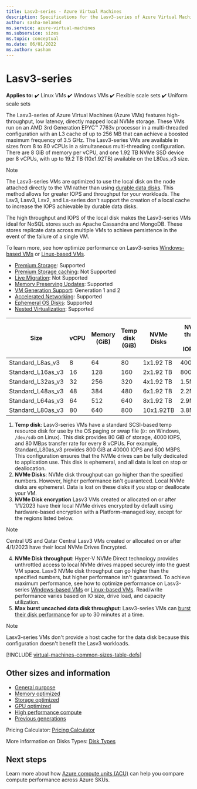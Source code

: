 ```yaml
--- 
title: Lasv3-series - Azure Virtual Machines 
description: Specifications for the Lasv3-series of Azure Virtual Machines (Azure VMs). 
author: sasha-melamed 
ms.service: azure-virtual-machines
ms.subservice: sizes
ms.topic: conceptual 
ms.date: 06/01/2022 
ms.author: sasham 
--- 
```


# Lasv3-series 

**Applies to:** :heavy_check_mark: Linux VMs :heavy_check_mark: Windows VMs :heavy_check_mark: Flexible scale sets :heavy_check_mark: Uniform scale sets 

The Lasv3-series of Azure Virtual Machines (Azure VMs) features high-throughput, low latency, directly mapped local NVMe storage. These VMs run on an AMD 3rd Generation EPYC&trade; 7763v processor in a multi-threaded configuration with an L3 cache of up to 256 MB that can achieve a boosted maximum frequency of 3.5 GHz. The Lasv3-series VMs are available in sizes from 8 to 80 vCPUs in a simultaneous multi-threading configuration. There are 8 GiB of memory per vCPU, and one 1.92 TB NVMe SSD device per 8 vCPUs, with up to 19.2 TB (10x1.92TB) available on the L80as_v3 size. 

> [!NOTE] 
> The Lasv3-series VMs are optimized to use the local disk on the node attached directly to the VM rather than using [durable data disks](disks-types.md). This method allows for greater IOPS and throughput for your workloads. The Lsv3, Lasv3, Lsv2, and Ls-series don't support the creation of a local cache to increase the IOPS achievable by durable data disks. 
> 
> The high throughput and IOPS of the local disk makes the Lasv3-series VMs ideal for NoSQL stores such as Apache Cassandra and MongoDB. These stores replicate data across multiple VMs to achieve persistence in the event of the failure of a single VM. 
> 
> To learn more, see how optimize performance on Lasv3-series [Windows-based VMs](../virtual-machines/windows/storage-performance.md) or [Linux-based VMs](../virtual-machines/linux/storage-performance.md).   

- [Premium Storage](premium-storage-performance.md): Supported 
- [Premium Storage caching](premium-storage-performance.md): Not Supported 
- [Live Migration](maintenance-and-updates.md): Not Supported 
- [Memory Preserving Updates](maintenance-and-updates.md): Supported 
- [VM Generation Support](generation-2.md): Generation 1 and 2 
- [Accelerated Networking](/azure/virtual-network/create-vm-accelerated-networking-cli): Supported 
- [Ephemeral OS Disks](ephemeral-os-disks.md): Supported  
- [Nested Virtualization](/virtualization/hyper-v-on-windows/user-guide/nested-virtualization): Supported  

| Size | vCPU | Memory (GiB) | Temp disk (GiB) | NVMe Disks | NVMe Disk throughput (Read IOPS/MBps) | Uncached data disk throughput (IOPS/MBps) | Max burst uncached data disk throughput (IOPS/MBps)| Max Data Disks | Max NICs | Expected network bandwidth (Mbps) | 
|---|---|---|---|---|---|---|---|---|---|---| 
| Standard_L8as_v3   |  8 |  64 |  80 |  1x1.92 TB  | 400000/2000  | 12800/200  | 20000/1280 | 16 | 4 | 12500 | 
| Standard_L16as_v3  | 16 | 128 | 160 |  2x1.92 TB  | 800000/4000  | 25600/384  | 40000/1280 | 32 | 8 | 12500 | 
| Standard_L32as_v3  | 32 | 256 | 320 |  4x1.92 TB  | 1.5M/8000    | 51200/768  | 80000/1600 | 32 | 8 | 16000 | 
| Standard_L48as_v3  | 48 | 384 | 480 |  6x1.92 TB  | 2.2M/14000   | 76800/1152 | 80000/2000 | 32 | 8 | 24000 | 
| Standard_L64as_v3  | 64 | 512 | 640 |  8x1.92 TB  | 2.9M/16000   | 80000/1280 | 80000/2000 | 32 | 8 | 32000 | 
| Standard_L80as_v3 | 80 | 640 | 800 | 10x1.92TB | 3.8M/20000 | 80000/1400 | 80000/2000 | 32 | 8 | 32000 | 

1. **Temp disk**: Lasv3-series VMs have a standard SCSI-based temp resource disk for use by the OS paging or swap file (`D:` on Windows, `/dev/sdb` on Linux). This disk provides 80 GiB of storage, 4000 IOPS, and 80 MBps transfer rate for every 8 vCPUs. For example, Standard_L80as_v3 provides 800 GiB at 40000 IOPS and 800 MBPS. This configuration ensures that the NVMe drives can be fully dedicated to application use. This disk is ephemeral, and all data is lost on stop or deallocation. 
2. **NVMe Disks**: NVMe disk throughput can go higher than the specified numbers. However, higher performance isn't guaranteed. Local NVMe disks are ephemeral. Data is lost on these disks if you stop or deallocate your VM. 
3. **NVMe Disk encryption** Lasv3 VMs created or allocated on or after 1/1/2023 have their local NVMe drives encrypted by default using hardware-based encryption with a Platform-managed key, except for the regions listed below. 

> [!NOTE]
> Central US and Qatar Central Lasv3 VMs created or allocated on or after 4/1/2023 have their local NVMe Drives Encrypted. 

4. **NVMe Disk throughput**: Hyper-V NVMe Direct technology provides unthrottled access to local NVMe drives mapped securely into the guest VM space. Lasv3 NVMe disk throughput can go higher than the specified numbers, but higher performance isn't guaranteed. To achieve maximum performance, see how to optimize performance on Lasv3-series [Windows-based VMs](../virtual-machines/windows/storage-performance.md) or [Linux-based VMs](../virtual-machines/linux/storage-performance.md). Read/write performance varies based on IO size, drive load, and capacity utilization. 
5. **Max burst uncached data disk throughput**: Lasv3-series VMs can [burst their disk performance](./disk-bursting.md) for up to 30 minutes at a time. 

> [!NOTE]
> Lasv3-series VMs don't provide a host cache for the data disk because this configuration doesn't benefit the Lasv3 workloads. 

[!INCLUDE [virtual-machines-common-sizes-table-defs](./includes/virtual-machines-common-sizes-table-defs.md)]

## Other sizes and information 

- [General purpose](sizes-general.md) 
- [Memory optimized](sizes-memory.md) 
- [Storage optimized](sizes-storage.md) 
- [GPU optimized](sizes-gpu.md) 
- [High performance compute](sizes-hpc.md) 
- [Previous generations](sizes-previous-gen.md) 

Pricing Calculator: [Pricing Calculator](https://azure.microsoft.com/pricing/calculator/) 

More information on Disks Types: [Disk Types](./disks-types.md#ultra-disks) 

## Next steps 

Learn more about how [Azure compute units (ACU)](acu.md) can help you compare compute performance across Azure SKUs.

